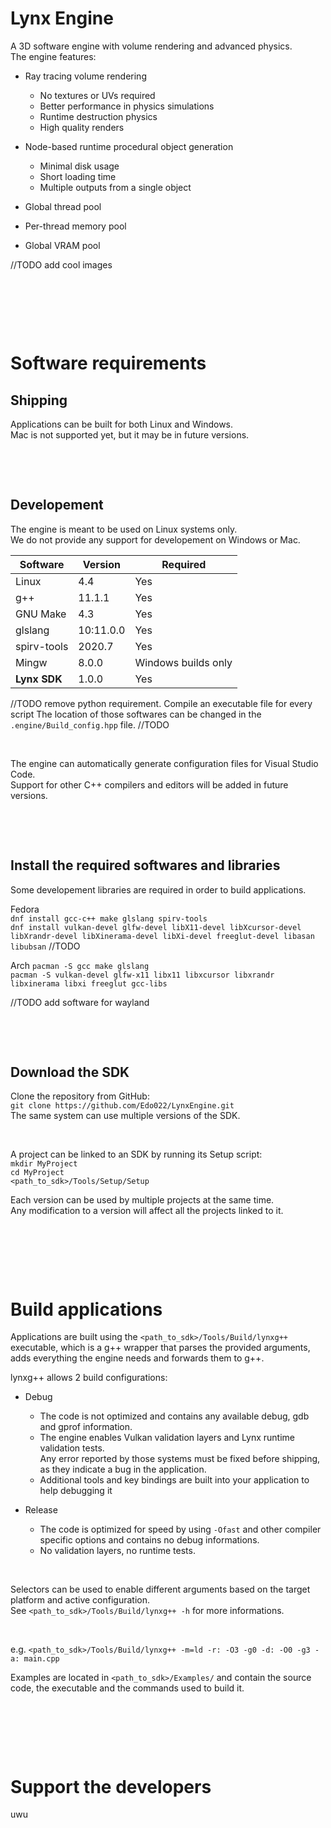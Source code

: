 # Lynx Engine

A 3D software engine with volume rendering and advanced physics.  
The engine features:

- Ray tracing volume rendering
  - No textures or UVs required
  - Better performance in physics simulations
  - Runtime destruction physics
  - High quality renders

- Node-based runtime procedural object generation
  - Minimal disk usage
  - Short loading time
  - Multiple outputs from a single object

- Global thread pool
- Per-thread memory pool
- Global VRAM pool

//TODO add cool images

&nbsp;

&nbsp;

&nbsp;

# Software requirements

## Shipping

Applications can be built for both Linux and Windows.  
Mac is not supported yet, but it may be in future versions.

&nbsp;

&nbsp;

## Developement

The engine is meant to be used on Linux systems only.  
We do not provide any support for developement on Windows or Mac.  


| Software     | Version   | Required            |
|--------------|-----------|---------------------|
| Linux        | 4.4       | Yes                 |
| g++          | 11.1.1    | Yes                 |
| GNU Make     | 4.3       | Yes                 |
| glslang      | 10:11.0.0 | Yes                 |
| spirv-tools  | 2020.7    | Yes                 |
| Mingw        | 8.0.0     | Windows builds only |
| **Lynx SDK** | 1.0.0     | Yes                 |

//TODO remove python requirement. Compile an executable file for every script
The location of those softwares can be changed in the `.engine/Build_config.hpp` file. //TODO

&nbsp;

The engine can automatically generate configuration files for Visual Studio Code.  
Support for other C++ compilers and editors will be added in future versions.

&nbsp;

&nbsp;

## Install the required softwares and libraries

Some developement libraries are required in order to build applications.

Fedora  
`dnf install gcc-c++ make glslang spirv-tools`  
`dnf install vulkan-devel glfw-devel libX11-devel libXcursor-devel libXrandr-devel libXinerama-devel libXi-devel freeglut-devel libasan libubsan`
//TODO

Arch
`pacman -S gcc make glslang`  
`pacman -S vulkan-devel glfw-x11 libx11 libxcursor libxrandr libxinerama libxi freeglut gcc-libs`

//TODO add software for wayland

&nbsp;
&nbsp;

&nbsp;

## Download the SDK

Clone the repository from GitHub:  
`git clone https://github.com/Edo022/LynxEngine.git`  
The same system can use multiple versions of the SDK.

&nbsp;

A project can be linked to an SDK by running its Setup script:  
`mkdir MyProject`  
`cd MyProject`  
`<path_to_sdk>/Tools/Setup/Setup`  

Each version can be used by multiple projects at the same time.  
Any modification to a version will affect all the projects linked to it.

&nbsp;

&nbsp;

&nbsp;

# Build applications

Applications are built using the `<path_to_sdk>/Tools/Build/lynxg++` executable,
which is a g++ wrapper that parses the provided arguments, adds everything the engine needs and forwards them to g++.

lynxg++ allows 2 build configurations:

- Debug  
  - The code is not optimized and contains any available debug, gdb and gprof information.
  - The engine enables Vulkan validation layers and Lynx runtime validation tests.  
    Any error reported by those systems must be fixed before shipping, as they indicate a bug in the application.  
  - Additional tools and key bindings are built into your application to help debugging it

- Release  
  - The code is optimized for speed by using `-Ofast` and other compiler specific options and contains no debug informations.
  - No validation layers, no runtime tests.

&nbsp;

Selectors can be used to enable different arguments based on the target platform and active configuration.  
See `<path_to_sdk>/Tools/Build/lynxg++ -h` for more informations.

&nbsp;

e.g. `<path_to_sdk>/Tools/Build/lynxg++ -m=ld -r: -O3 -g0 -d: -O0 -g3 -a: main.cpp`  

Examples are located in `<path_to_sdk>/Examples/` and contain the source code, the executable and the commands used to build it.  

&nbsp;

&nbsp;

&nbsp;

# Support the developers

uwu
